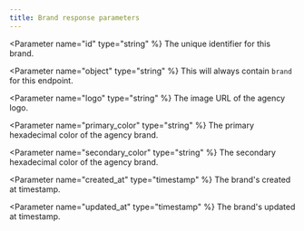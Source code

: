 ```yaml
---
title: Brand response parameters
---
```


<Parameter name="id" type="string" %}
The unique identifier for this brand.
</Parameter>

<Parameter name="object" type="string" %}
This will always contain `brand` for this endpoint.
</Parameter>

<Parameter name="logo" type="string" %}
The image URL of the agency logo.
</Parameter>

<Parameter name="primary_color" type="string" %}
The primary hexadecimal color of the agency brand.
</Parameter>

<Parameter name="secondary_color" type="string" %}
The secondary hexadecimal color of the agency brand.
</Parameter>

<Parameter name="created_at" type="timestamp" %}
The brand's created at timestamp.
</Parameter>

<Parameter name="updated_at" type="timestamp" %}
The brand's updated at timestamp.
</Parameter>
